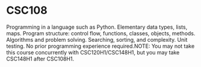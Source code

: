 # CSC108
Programming in a language such as Python. Elementary data types, lists, maps. Program structure: control flow, functions, classes, objects, methods. Algorithms and problem solving. Searching, sorting, and complexity. Unit testing. No prior programming experience required.NOTE: You may not take this course concurrently with CSC120H1/CSC148H1, but you may take CSC148H1 after CSC108H1.
